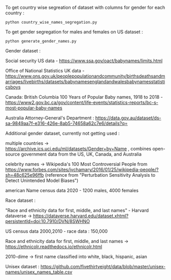 To get country wise segreation of dataset with columns for gender for each country :
```
python country_wise_names_segregation.py
```

To get gender segregation for males and females on US dataset :
```
python generate_gender_names.py
```


Gender dataset :

Social security US data - https://www.ssa.gov/oact/babynames/limits.html

Office of National Statistics UK data - https://www.ons.gov.uk/peoplepopulationandcommunity/birthsdeathsandmarriages/livebirths/datasets/babynamesenglandandwalesbabynamesstatisticsboys

Canada: British Columbia 100 Years of Popular Baby names, 1918 to 2018 - https://www2.gov.bc.ca/gov/content/life-events/statistics-reports/bc-s-most-popular-baby-names

Australia Attorney-General's Department : https://data.gov.au/dataset/ds-sa-9849aa7f-e316-426e-8ab5-74658a62c7e6/details?q=

Additional gender dataset, currently not getting used : 

multiple countries -> https://archive.ics.uci.edu/ml/datasets/Gender+by+Name , combines open-source government data from the US, UK, Canada, and Australia

celebrity names -> Wikipedia's 100 Most Controversial People from https://www.forbes.com/sites/jvchamary/2016/01/25/wikipedia-people/?sh=48c625e96ffb  (reference from "Perturbation Sensitivity Analysis to Detect Unintended Model Biases")

american Name census data 2020 - 1200 males, 4000 females



Race dataset : 

"Race and ethnicity data for first, middle, and last names" - Harvard dataverse  -> https://dataverse.harvard.edu/dataset.xhtml?persistentId=doi:10.7910/DVN/8SWHNO

US census data 2000,2010 - race data : 150,000

Race and ethnicity data for first, middle, and last names -> https://ethnicolr.readthedocs.io/ethnicolr.html

2010-dime -> first name classified into white, black, hispanic, asian



Unisex dataset : https://github.com/fivethirtyeight/data/blob/master/unisex-names/unisex_names_table.csv


